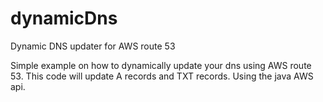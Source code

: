 # dynamicDns
Dynamic DNS updater for AWS route 53

Simple example on how to dynamically update your dns using AWS route 53.  This code will update A records and TXT records.  Using the java AWS api.
